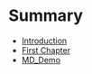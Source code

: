 # Summary

* [Introduction](README.md)
* [First Chapter](chapter1.md)
* [MD\_Demo](javade-ling-san-bei-wang-lu.md)

